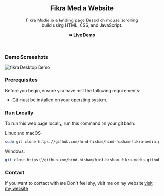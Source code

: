
<div align="center">
  <br />
  <h2 align="center">Fikra Media Website</h2>
   Fikra Media is a landing page Based on mouse scrolling <br /> build using HTML, CSS, and JavaScript.

  <a href="https://hind-hisham.github.io/hind-hisham-fikra-media.github.io" target="_blank"><strong>➥ Live Demo</strong></a>

</div>

<br />

### Demo Screeshots

![fikra Desktop Demo](https://github.com/hind-hisham/hind-hisham-fikra-media.github.io/blob/main/pro2.png)

### Prerequisites

Before you begin, ensure you have met the following requirements:

* [Git](https://git-scm.com/downloads "Download Git") must be installed on your operating system.

### Run Locally

To run this web page locally, run this command on your git bash:

Linux and macOS:

```bash
sudo git clone https://github.com/hind-hisham/hind-hisham-fikra-media.github.io.git
```

Windows:

```bash
git clone https://github.com/hind-hisham/hind-hisham-fikra-media.github.io.git
```

### Contact
<div>
  <span>If you want to contact with me Don't feel shy, visit me on my website</span>
  <a href="https://hind-react-portfolio.pages.dev/" target="_blank">visit my website</a>
</div>

